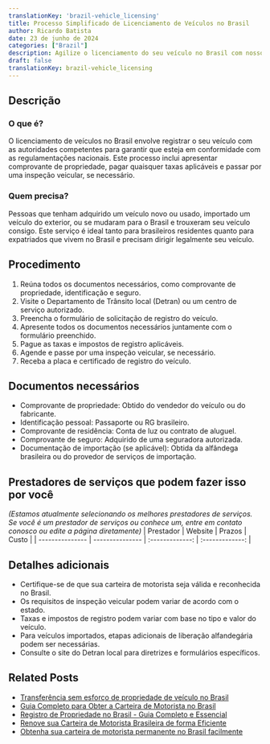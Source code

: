 ```yaml
---
translationKey: 'brazil-vehicle_licensing'
title: Processo Simplificado de Licenciamento de Veículos no Brasil
author: Ricardo Batista
date: 23 de junho de 2024
categories: ["Brazil"]
description: Agilize o licenciamento do seu veículo no Brasil com nosso guia passo a passo e lista de documentos essenciais.
draft: false
translationKey: brazil-vehicle_licensing
---
```


## Descrição
### O que é?
O licenciamento de veículos no Brasil envolve registrar o seu veículo com as autoridades competentes para garantir que esteja em conformidade com as regulamentações nacionais. Este processo inclui apresentar comprovante de propriedade, pagar quaisquer taxas aplicáveis e passar por uma inspeção veicular, se necessário.

### Quem precisa?
Pessoas que tenham adquirido um veículo novo ou usado, importado um veículo do exterior, ou se mudaram para o Brasil e trouxeram seu veículo consigo. Este serviço é ideal tanto para brasileiros residentes quanto para expatriados que vivem no Brasil e precisam dirigir legalmente seu veículo.

## Procedimento

1. Reúna todos os documentos necessários, como comprovante de propriedade, identificação e seguro.
2. Visite o Departamento de Trânsito local (Detran) ou um centro de serviço autorizado.
3. Preencha o formulário de solicitação de registro do veículo.
4. Apresente todos os documentos necessários juntamente com o formulário preenchido.
5. Pague as taxas e impostos de registro aplicáveis.
6. Agende e passe por uma inspeção veicular, se necessário.
7. Receba a placa e certificado de registro do veículo.

## Documentos necessários

- Comprovante de propriedade: Obtido do vendedor do veículo ou do fabricante.
- Identificação pessoal: Passaporte ou RG brasileiro.
- Comprovante de residência: Conta de luz ou contrato de aluguel.
- Comprovante de seguro: Adquirido de uma seguradora autorizada.
- Documentação de importação (se aplicável): Obtida da alfândega brasileira ou do provedor de serviços de importação.

## Prestadores de serviços que podem fazer isso por você
_(Estamos atualmente selecionando os melhores prestadores de serviços. Se você é um prestador de serviços ou conhece um, entre em contato conosco ou edite a página diretamente)_
| Prestador        |     Website     |     Prazos     |       Custo      |
| --------------- | --------------- |  :-------------: | :-------------: |

## Detalhes adicionais

- Certifique-se de que sua carteira de motorista seja válida e reconhecida no Brasil.
- Os requisitos de inspeção veicular podem variar de acordo com o estado.
- Taxas e impostos de registro podem variar com base no tipo e valor do veículo.
- Para veículos importados, etapas adicionais de liberação alfandegária podem ser necessárias.
- Consulte o site do Detran local para diretrizes e formulários específicos.
## Related Posts

- [Transferência sem esforço de propriedade de veículo no Brasil](https://tramitit.com/pt/guides/brazil/transfer%C3%AAncia_de_ve%C3%ADculo/)
- [Guia Completo para Obter a Carteira de Motorista no Brasil](https://tramitit.com/pt/guides/brazil/carteira_de_motorista/)
- [Registro de Propriedade no Brasil - Guia Completo e Essencial](https://tramitit.com/pt/guides/brazil/registro_de_im%C3%B3veis/)
- [Renove sua Carteira de Motorista Brasileira de forma Eficiente](https://tramitit.com/pt/guides/brazil/renova%C3%A7%C3%A3o_de_cnh/)
- [Obtenha sua carteira de motorista permanente no Brasil facilmente](https://tramitit.com/pt/guides/brazil/cnh_definitiva/)